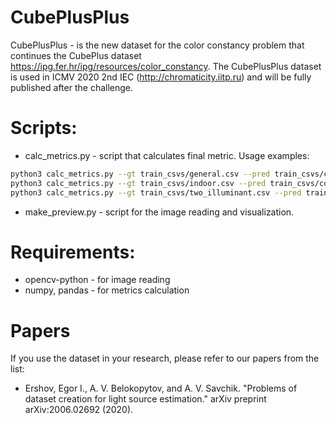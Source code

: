 # CubePlusPlus
CubePlusPlus - is the new dataset for the color constancy problem that continues the CubePlus dataset https://ipg.fer.hr/ipg/resources/color_constancy. The CubePlusPlus dataset is used in ICMV 2020 2nd IEC (http://chromaticity.iitp.ru) and will be fully published after the challenge.

# Scripts: 
* calc_metrics.py - script that calculates final metric. Usage examples:
```bash
python3 calc_metrics.py --gt train_csvs/general.csv --pred train_csvs/const_baseline/general.csv --problem general
python3 calc_metrics.py --gt train_csvs/indoor.csv --pred train_csvs/const_baseline/indoor.csv --problem indoor
python3 calc_metrics.py --gt train_csvs/two_illuminant.csv --pred train_csvs/const_baseline/two_illuminant.csv --problem two_illuminant
```
* make_preview.py - script for the image reading and visualization.


# Requirements:
* opencv-python - for image reading
* numpy, pandas - for metrics calculation

# Papers
If you use the dataset in your research, please refer to our papers from the list:
* Ershov, Egor I., A. V. Belokopytov, and A. V. Savchik. "Problems of dataset creation for light source estimation." arXiv preprint arXiv:2006.02692 (2020).